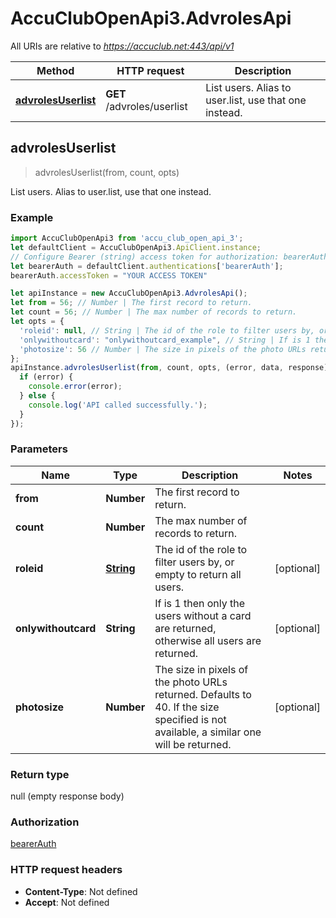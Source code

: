 # AccuClubOpenApi3.AdvrolesApi

All URIs are relative to *https://accuclub.net:443/api/v1*

Method | HTTP request | Description
------------- | ------------- | -------------
[**advrolesUserlist**](AdvrolesApi.md#advrolesUserlist) | **GET** /advroles/userlist | List users. Alias to user.list, use that one instead.



## advrolesUserlist

> advrolesUserlist(from, count, opts)

List users. Alias to user.list, use that one instead.

### Example

```javascript
import AccuClubOpenApi3 from 'accu_club_open_api_3';
let defaultClient = AccuClubOpenApi3.ApiClient.instance;
// Configure Bearer (string) access token for authorization: bearerAuth
let bearerAuth = defaultClient.authentications['bearerAuth'];
bearerAuth.accessToken = "YOUR ACCESS TOKEN"

let apiInstance = new AccuClubOpenApi3.AdvrolesApi();
let from = 56; // Number | The first record to return.
let count = 56; // Number | The max number of records to return.
let opts = {
  'roleid': null, // String | The id of the role to filter users by, or empty to return all users.
  'onlywithoutcard': "onlywithoutcard_example", // String | If is 1 then only the users without a card are returned, otherwise all users are returned.
  'photosize': 56 // Number | The size in pixels of the photo URLs returned. Defaults to 40. If the size specified is not available, a similar one will be returned.
};
apiInstance.advrolesUserlist(from, count, opts, (error, data, response) => {
  if (error) {
    console.error(error);
  } else {
    console.log('API called successfully.');
  }
});
```

### Parameters


Name | Type | Description  | Notes
------------- | ------------- | ------------- | -------------
 **from** | **Number**| The first record to return. | 
 **count** | **Number**| The max number of records to return. | 
 **roleid** | [**String**](.md)| The id of the role to filter users by, or empty to return all users. | [optional] 
 **onlywithoutcard** | **String**| If is 1 then only the users without a card are returned, otherwise all users are returned. | [optional] 
 **photosize** | **Number**| The size in pixels of the photo URLs returned. Defaults to 40. If the size specified is not available, a similar one will be returned. | [optional] 

### Return type

null (empty response body)

### Authorization

[bearerAuth](../README.md#bearerAuth)

### HTTP request headers

- **Content-Type**: Not defined
- **Accept**: Not defined


